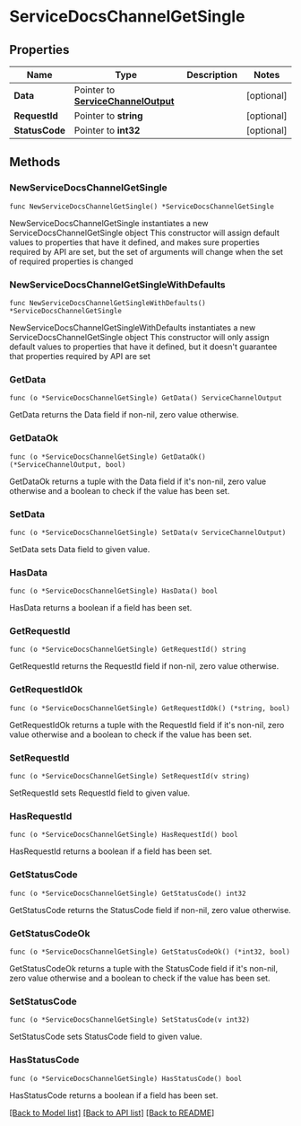 # ServiceDocsChannelGetSingle

## Properties

Name | Type | Description | Notes
------------ | ------------- | ------------- | -------------
**Data** | Pointer to [**ServiceChannelOutput**](ServiceChannelOutput.md) |  | [optional] 
**RequestId** | Pointer to **string** |  | [optional] 
**StatusCode** | Pointer to **int32** |  | [optional] 

## Methods

### NewServiceDocsChannelGetSingle

`func NewServiceDocsChannelGetSingle() *ServiceDocsChannelGetSingle`

NewServiceDocsChannelGetSingle instantiates a new ServiceDocsChannelGetSingle object
This constructor will assign default values to properties that have it defined,
and makes sure properties required by API are set, but the set of arguments
will change when the set of required properties is changed

### NewServiceDocsChannelGetSingleWithDefaults

`func NewServiceDocsChannelGetSingleWithDefaults() *ServiceDocsChannelGetSingle`

NewServiceDocsChannelGetSingleWithDefaults instantiates a new ServiceDocsChannelGetSingle object
This constructor will only assign default values to properties that have it defined,
but it doesn't guarantee that properties required by API are set

### GetData

`func (o *ServiceDocsChannelGetSingle) GetData() ServiceChannelOutput`

GetData returns the Data field if non-nil, zero value otherwise.

### GetDataOk

`func (o *ServiceDocsChannelGetSingle) GetDataOk() (*ServiceChannelOutput, bool)`

GetDataOk returns a tuple with the Data field if it's non-nil, zero value otherwise
and a boolean to check if the value has been set.

### SetData

`func (o *ServiceDocsChannelGetSingle) SetData(v ServiceChannelOutput)`

SetData sets Data field to given value.

### HasData

`func (o *ServiceDocsChannelGetSingle) HasData() bool`

HasData returns a boolean if a field has been set.

### GetRequestId

`func (o *ServiceDocsChannelGetSingle) GetRequestId() string`

GetRequestId returns the RequestId field if non-nil, zero value otherwise.

### GetRequestIdOk

`func (o *ServiceDocsChannelGetSingle) GetRequestIdOk() (*string, bool)`

GetRequestIdOk returns a tuple with the RequestId field if it's non-nil, zero value otherwise
and a boolean to check if the value has been set.

### SetRequestId

`func (o *ServiceDocsChannelGetSingle) SetRequestId(v string)`

SetRequestId sets RequestId field to given value.

### HasRequestId

`func (o *ServiceDocsChannelGetSingle) HasRequestId() bool`

HasRequestId returns a boolean if a field has been set.

### GetStatusCode

`func (o *ServiceDocsChannelGetSingle) GetStatusCode() int32`

GetStatusCode returns the StatusCode field if non-nil, zero value otherwise.

### GetStatusCodeOk

`func (o *ServiceDocsChannelGetSingle) GetStatusCodeOk() (*int32, bool)`

GetStatusCodeOk returns a tuple with the StatusCode field if it's non-nil, zero value otherwise
and a boolean to check if the value has been set.

### SetStatusCode

`func (o *ServiceDocsChannelGetSingle) SetStatusCode(v int32)`

SetStatusCode sets StatusCode field to given value.

### HasStatusCode

`func (o *ServiceDocsChannelGetSingle) HasStatusCode() bool`

HasStatusCode returns a boolean if a field has been set.


[[Back to Model list]](../README.md#documentation-for-models) [[Back to API list]](../README.md#documentation-for-api-endpoints) [[Back to README]](../README.md)


